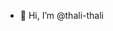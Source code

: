- 👋 Hi, I’m @thali-thali
<!---
thali-thali/thali-thali is a ✨ special ✨ repository because its `README.md` (this file) appears on your GitHub profile.
You can click the Preview link to take a look at your changes.
--->
